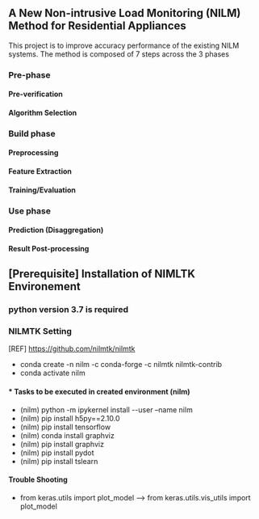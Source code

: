 ## A New Non-intrusive Load Monitoring (NILM) Method for Residential Appliances
This project is to improve accuracy performance of the existing NILM systems. 
The method is composed of 7 steps across the 3 phases

### Pre-phase
#### Pre-verification
#### Algorithm Selection

### Build phase
#### Preprocessing
#### Feature Extraction
#### Training/Evaluation

### Use phase
#### Prediction (Disaggregation)
#### Result Post-processing

## [Prerequisite] Installation of NIMLTK Environement

### python version 3.7 is required



### NILMTK Setting 
[REF] https://github.com/nilmtk/nilmtk
-	conda create -n nilm -c conda-forge -c nilmtk nilmtk-contrib
-	conda activate nilm


#### * Tasks to be executed in created environment (nilm)
-	(nilm) python -m ipykernel install --user –name nilm
-	(nilm) pip install h5py==2.10.0
-	(nilm) pip install tensorflow
-	(nilm) conda install graphviz
-	(nilm) pip install graphviz
-	(nilm) pip install pydot
-	(nilm) pip install tslearn

#### Trouble Shooting
-	from keras.utils import plot_model --> from keras.utils.vis_utils import plot_model
